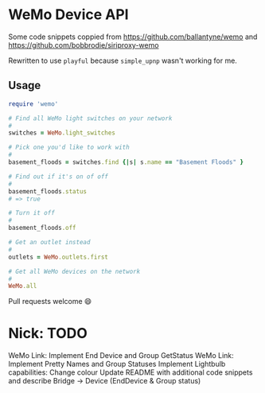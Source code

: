 WeMo Device API
===============

Some code snippets coppied from https://github.com/ballantyne/wemo and
https://github.com/bobbrodie/siriproxy-wemo

Rewritten to use `playful` because `simple_upnp` wasn't working for me.

## Usage

```ruby
require 'wemo'

# Find all WeMo light switches on your network
#
switches = WeMo.light_switches

# Pick one you'd like to work with
#
basement_floods = switches.find {|s| s.name == "Basement Floods" }

# Find out if it's on of off
#
basement_floods.status
# => true

# Turn it off
#
basement_floods.off

# Get an outlet instead
#
outlets = WeMo.outlets.first

# Get all WeMo devices on the network
#
WeMo.all
```

Pull requests welcome :smile:




Nick: TODO
=================
WeMo Link: Implement End Device and Group GetStatus
WeMo Link: Implement Pretty Names and Group Statuses
Implement Lightbulb capabilities: Change colour
Update README with additional code snippets and describe Bridge -> Device (EndDevice & Group status)

